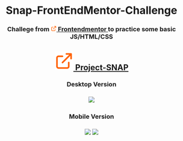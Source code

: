 <h1 align="center"> Snap-FrontEndMentor-Challenge </h1>
<h3 align="center"> Challege from <a href="https://www.frontendmentor.io/challenges/intro-section-with-dropdown-navigation-ryaPetHE5/hub/intro-section-with-dropdown-navigation-hcr3nAht36"> <img src="https://github.com/jackson-alves-182/jackson-alves-182/blob/master/external-link.svg" width="15px"> Frontendmentor </a> to practice some basic JS/HTML/CSS </h3>

<h2 align="center"> <a href="https://snap-front-end-mentor-challenge.vercel.app"> <img src="https://github.com/jackson-alves-182/jackson-alves-182/blob/master/external-link.svg"> Project-SNAP  </a></h2>


<h3 align="center"> Desktop Version </h3>
<h3 align="center"><img src="https://github.com/jackson-alves-182/archives-Readme/blob/main/Snap-Imgs/Snap-Desk.jpg" width="800px"> </h3>

<h3 align="center"> Mobile Version </h3>

<h3 align="center">
<img src="https://github.com/jackson-alves-182/archives-Readme/blob/main/Snap-Imgs/Snap-Mobile_Menu-Close.jpg" width="300px"> 
<img src="https://github.com/jackson-alves-182/archives-Readme/blob/main/Snap-Imgs/Snap-Mobile_Menu-Open.jpg" width="300px"> 
</h3>
